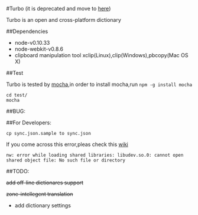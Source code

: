 #Turbo (it is deprecated and move to [here](https://github.com/ggaaooppeenngg/turbo))

Turbo is an open and cross-platform dictionary

##Dependencies

*  node-v0.10.33
*  node-webkit-v0.8.6
*  clipboard manipulation tool xclip(Linux),clip(Windows),pbcopy(Mac OS X)

##Test

Turbo is tested by [mocha](https://github.com/mochajs/mocha),in order to install mocha,run `npm -g install mocha`

```
cd test/
mocha
```

##BUG:



##For Developers:

`cp sync.json.sample to sync.json`

If you come across this error,pleas check this [wiki](https://github.com/rogerwang/node-webkit/wiki/Troubleshooting#lack-of-libudevso0)

```
nw: error while loading shared libraries: libudev.so.0: cannot open shared object file: No such file or directory
```


##TODO:

~~add off-line dictionares support~~

~~zone-intellegent translation~~

*  add dictionary settings
